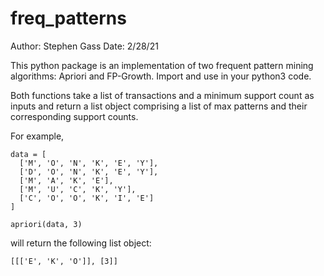 # freq_patterns

Author: Stephen Gass
Date: 2/28/21

This python package is an implementation of two frequent pattern mining algorithms: Apriori and FP-Growth. Import and use in your python3 code.

Both functions take a list of transactions and a minimum support count as inputs and return a list object comprising a list of max patterns and their corresponding support counts. 

For example, 

    data = [ 
      ['M', 'O', 'N', 'K', 'E', 'Y'], 
      ['D', 'O', 'N', 'K', 'E', 'Y'], 
      ['M', 'A', 'K', 'E'], 
      ['M', 'U', 'C', 'K', 'Y'], 
      ['C', 'O', 'O', 'K', 'I', 'E']
    ]

    apriori(data, 3)

will return the following list object:

    [[['E', 'K', 'O']], [3]]

